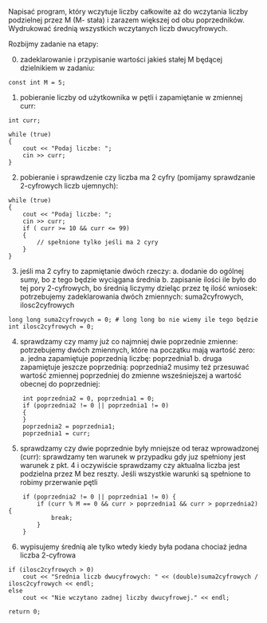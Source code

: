 Napisać program, który wczytuje liczby całkowite aż do wczytania liczby podzielnej przez M (M- stała) i zarazem większej od obu poprzedników. Wydrukować średnią wszystkich wczytanych liczb dwucyfrowych.

Rozbijmy zadanie na etapy:

0. zadeklarowanie i przypisanie wartości jakieś stałej M będącej dzielnikiem w zadaniu:
```
const int M = 5;
```

1. pobieranie liczby od użytkownika w pętli i zapamiętanie w zmiennej curr:
```
int curr;

while (true)
{
    cout << "Podaj liczbe: ";
    cin >> curr;
}
```

2. pobieranie i sprawdzenie czy liczba ma 2 cyfry (pomijamy sprawdzanie 2-cyfrowych liczb ujemnych):
```
while (true)
{
    cout << "Podaj liczbe: ";
    cin >> curr;
    if ( curr >= 10 && curr <= 99)
    {
        // spełnione tylko jeśli ma 2 cyry
    }
}
```
3. jeśli ma 2 cyfry to zapmiętanie dwóch rzeczy:
    a. dodanie do ogólnej sumy, bo z tego będzie wyciągana średnia
    b. zapisanie ilości ile było do tej pory 2-cyfrowych, bo średnią liczymy dzieląc przez tę ilość
    wniosek: potrzebujemy zadeklarowania dwóch zmiennych: suma2cyfrowych, ilosc2cyfrowych
```
long long suma2cyfrowych = 0; # long long bo nie wiemy ile tego będzie
int ilosc2cyfrowych = 0;
````

4. sprawdzamy czy mamy już co najmniej dwie poprzednie zmienne:
    potrzebujemy dwóch zmiennych, które na początku mają wartość zero:
    a. jedna zapamiętuje poprzednią liczbę: poprzednia1
    b. druga zapamiętuje jeszcze poprzednią: poprzednia2
    musimy też przesuwać wartość zmiennej poprzedniej do zmienne wsześniejszej
    a wartość obecnej do poprzedniej:
```
    int poprzednia2 = 0, poprzednia1 = 0;
    if (poprzednia2 != 0 || poprzednia1 != 0)
    {
    }
    poprzednia2 = poprzednia1;
    poprzednia1 = curr;
```


5.  sprawdzamy czy dwie poprzednie były mniejsze od teraz wprowadzonej (curr):
    sprawdzamy ten warunek w przypadku gdy juz spełniony jest warunek z pkt. 4
    i oczywiście sprawdzamy czy aktualna liczba jest podzielna przez M bez reszty.
    Jeśli wszystkie warunki są spełnione to robimy przerwanie pętli
```
    if (poprzednia2 != 0 || poprzednia1 != 0) {
        if (curr % M == 0 && curr > poprzednia1 && curr > poprzednia2) {
            break;
        }
    }
```

6. wypisujemy średnią ale tylko wtedy kiedy była podana chociaż jedna liczba 2-cyfrowa
```
if (ilosc2cyfrowych > 0)
    cout << "Srednia liczb dwucyfrowych: " << (double)suma2cyfrowych / ilosc2cyfrowych << endl;
else
    cout << "Nie wczytano zadnej liczby dwucyfrowej." << endl;

return 0;
```
